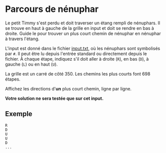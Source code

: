 # Parcours de nénuphar

Le petit Timmy s'est perdu et doit traverser un étang rempli de nénuphars.
Il se trouve en haut à gauche de la grille en input et doit se rendre en bas à droite.
Guide le pour trouver un plus court chemin de nénuphar en nénuphar à travers l'étang.

L'input est donné dans le fichier [input.txt](input.txt), où les nénuphars sont symbolisés par `#`. Il peut être lu depuis l'entrée standard ou directement depuis le fichier. À chaque étape, indiquez s'il doit aller à droite (`R`), en bas (`D`), à gauche (`L`) ou en haut (`U`).

La grille est un carré de côté 350.
Les chemins les plus courts font 698 étapes.

Affichez les directions d'**un** plus court chemin, ligne par ligne.

**Votre solution ne sera testée que sur cet input.**

## Exemple

```
R
D
U
U
D
...
```
